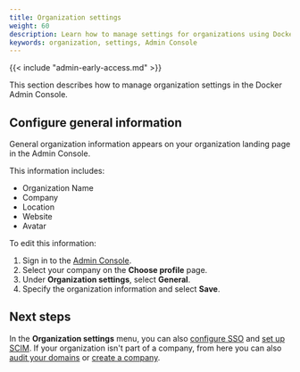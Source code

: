 ```yaml
---
title: Organization settings
weight: 60
description: Learn how to manage settings for organizations using Docker Admin Console.
keywords: organization, settings, Admin Console
---
```


{{< include "admin-early-access.md" >}}

This section describes how to manage organization settings in the Docker Admin Console.

## Configure general information

General organization information appears on your organization landing page in the Admin Console.

This information includes:
 - Organization Name
 - Company
 - Location
 - Website
 - Avatar

To edit this information:

1. Sign in to the [Admin Console](https://admin.docker.com).
2. Select your company on the **Choose profile** page.
3. Under **Organization settings**, select **General**.
4. Specify the organization information and select **Save**.

## Next steps

In the **Organization settings** menu, you can also [configure SSO](../../security/for-admins/single-sign-on/configure/) and [set up SCIM](../../security/for-admins/provisioning/scim.md). If your organization isn't part of a company, from here you can also [audit your domains](../../security/for-admins/domain-audit.md) or [create a company](new-company.md).

